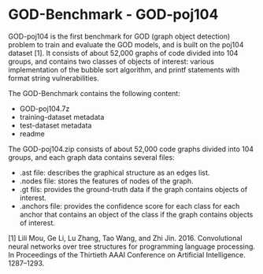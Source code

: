 # GOD-Benchmark - GOD-poj104

GOD-poj104 is the first benchmark for GOD (graph object detection) problem to train and evaluate the GOD models, and is built on the poj104 dataset [1]. It consists of about 52,000 graphs of code divided into 104 groups, and contains two classes of objects of interest: various implementation of the bubble sort algorithm, and printf statements with format string vulnerabilities. 

The GOD-Benchmark contains the following content:

- GOD-poj104.7z	
- training-dataset metadata
- test-dataset metadata
- readme 

The GOD-poj104.zip consists of about 52,000 code graphs divided into 104 groups, and each graph data contains several files:
- .ast file: describes the graphical structure as an edges list.
- .nodes file: stores the features of nodes of the graph.
- .gt fils: provides the ground-truth data if the graph contains objects of interest.
- .anchors file: provides the confidence score for each class for each anchor that contains an object of the class if the graph contains objects of interest.

[1] Lili Mou, Ge Li, Lu Zhang, Tao Wang, and Zhi Jin. 2016. Convolutional neural networks over tree structures for programming language processing. In Proceedings of the Thirtieth AAAI Conference on Artificial Intelligence. 1287–1293.